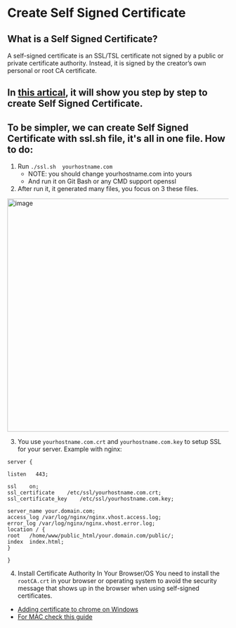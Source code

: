 # Create Self Signed Certificate
## What is a Self Signed Certificate?
  A self-signed certificate is an SSL/TSL certificate not signed by a public or private certificate authority. Instead, it is signed by the creator’s own personal or root CA certificate.

## In [this artical](https://devopscube.com/create-self-signed-certificates-openssl), it will show you step by step to create Self Signed Certificate.
## To be simpler, we can create Self Signed Certificate with ssl.sh file, it's all in one file. How to do:
1. Run `./ssl.sh  yourhostname.com` 
	- NOTE: you should change yourhostname.com into yours
	- And run it on Git Bash or any CMD support openssl
2. After run it, it generated many files, you focus on 3 these files.
  <img width="531" alt="image" src="https://user-images.githubusercontent.com/8075534/195827294-915e0878-9e65-40b8-a99d-5da55fc5c97b.png">


3. You use `yourhostname.com.crt` and `yourhostname.com.key` to setup SSL for your server. Example with nginx:
  ```
  server {

  listen   443;

  ssl    on;
  ssl_certificate    /etc/ssl/yourhostname.com.crt;
  ssl_certificate_key    /etc/ssl/yourhostname.com.key;

  server_name your.domain.com;
  access_log /var/log/nginx/nginx.vhost.access.log;
  error_log /var/log/nginx/nginx.vhost.error.log;
  location / {
  root   /home/www/public_html/your.domain.com/public/;
  index  index.html;
  }

  }
  ```
4. Install Certificate Authority In Your Browser/OS
You need to install the `rootCA.crt` in your browser or operating system to avoid the security message that shows up in the browser when using self-signed certificates.
  - [Adding certificate to chrome on Windows](https://docs.vmware.com/en/VMware-Adapter-for-SAP-Landscape-Management/2.1.0/Installation-and-Administration-Guide-for-VLA-Administrators/GUID-D60F08AD-6E54-4959-A272-458D08B8B038.html)
  - [For MAC check this guide](https://support.apple.com/en-in/guide/keychain-access/kyca2431/mac)
